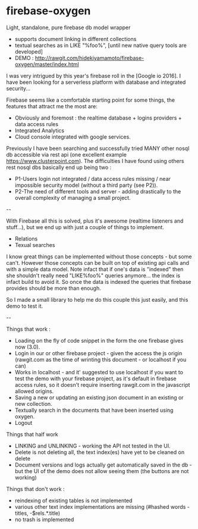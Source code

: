 # firebase-oxygen
Light, standalone, pure firebase db model wrapper
- supports document linking in different collections
- textual searches as in LIKE "%foo%", [until new native query tools are developed]
- DEMO : http://rawgit.com/hidekiyamamoto/firebase-oxygen/master/index.html

I was very intrigued by this year's firebase roll in the [Google io 2016].
I have been looking for a serverless platform with database and integrated security...

Firebase seems like a comfortable starting point for some things, the features that attract me the most are:
- Obviously and foremost : the realtime database + logins providers + data access rules
- Integrated Analytics
- Cloud console integrated with google services.

Previously I have been searching and successfully tried MANY other nosql db accessible via rest api (one excellent example https://www.clusterpoint.com).
The difficulties I have found using others rest nosql dbs basically end up being two :
- P1-Users login not integrated / data access rules missing / near impossible security model (without a third party (see P2)).
- P2-The need of different tools and server - adding drastically to the overall complexity of managing a small project.

--

With Firebase all this is solved, plus it's awesome (realtime listeners and stuff...), but we end up with just a couple of things to implement.
- Relations
- Texual searches

I know great things can be implemented without those concepts - but some can't.
However those concepts can be built on top of existing api calls and with a simple data model.
Note infact that if one's data is "indexed" then she shouldn't really need "LIKE%foo%" queries anymore... the index is infact build to avoid it. So once the data is indexed the queries that firebase provides should be more than enough.

So I made a small library to help me do this couple this just easily, and this demo to test it.

--

Things that work : 
- Loading on the fly of code snippet in the form the one firebase gives now (3.0).
- Login in our or other firebase project - given the access the js origin (rawgit.com as the time of wrinting this document - or localhost if you can)
- Works in localhost - and it' suggested to use localhost if you want to test the demo with your firebase project, as it's default in firebase access rules, so it doesn't require inserting rawgit.com in the javascript allowed origins.
- Saving a new or updating an existing json document in an existing or new collection.
- Textually search in the documents that have been inserted using oxygen.
- Logout

Things that half work
- LINKING and UNLINKING - working the API not tested in the UI.
- Delete is not deleting all, the text index(es) have yet to be cleaned on delete
- Document versions and logs actually get automatically saved in the db - but the UI of the demo does not allow seeing them (the buttons are not working)

Things that don't work : 
- reindexing of existing tables is not implemented
- various other text index implementations are missing (#hashed words - titles, -$rels.*.title)
- no trash is implemented
